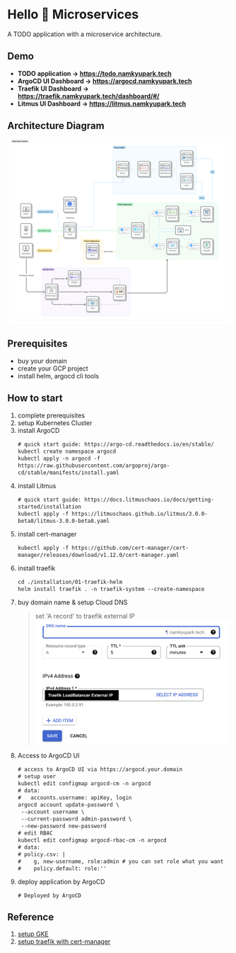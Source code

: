 # Hello 👋 Microservices
A TODO application with a microservice architecture.

## Demo
- **TODO application -> https://todo.namkyupark.tech**
- **ArgoCD UI Dashboard -> https://argocd.namkyupark.tech**
- **Traefik UI Dashboard -> https://traefik.namkyupark.tech/dashboard/#/**
- **Litmus UI Dashboard -> https://litmus.namkyupark.tech**


## Architecture Diagram
![architecture_diagram](assets/architecture.png)
## Prerequisites
- buy your domain
- create your GCP project
- install helm, argocd cli tools

## How to start
1. complete prerequisites
2. setup Kubernetes Cluster
3. install ArgoCD
    ```shell
    # quick start guide: https://argo-cd.readthedocs.io/en/stable/
    kubectl create namespace argocd
    kubectl apply -n argocd -f https://raw.githubusercontent.com/argoproj/argo-cd/stable/manifests/install.yaml
    ```
4. install Litmus
   ```shell
   # quick start guide: https://docs.litmuschaos.io/docs/getting-started/installation
   kubectl apply -f https://litmuschaos.github.io/litmus/3.0.0-beta8/litmus-3.0.0-beta8.yaml
   ```
5. install cert-manager
   ```shell
   kubectl apply -f https://github.com/cert-manager/cert-manager/releases/download/v1.12.0/cert-manager.yaml
   ```
6. install traefik
    ```shell
    cd ./installation/01-traefik-helm
    helm install traefik . -n traefik-system --create-namespace
    ```
7. buy domain name & setup Cloud DNS
   > set 'A record' to traefik external IP
   ![a_record](assets/a_record.png)
8. Access to ArgoCD UI
   ```shell
   # access to ArgoCD UI via https://argocd.your.domain
   # setup user
   kubectl edit configmap argocd-cm -n argocd
   # data:
   #   accounts.username: apiKey, login
   argocd account update-password \
    --account username \
    --current-password admin-password \
    --new-password new-password
   # edit RBAC
   kubectl edit configmap argocd-rbac-cm -n argocd
   # data:
   # policy.csv: |
   #    g, new-username, role:admin # you can set role what you want
   #    policy.default: role:''
   ```
9. deploy application by ArgoCD
    ```shell
    # Deployed by ArgoCD
    ```

## Reference
1. [setup GKE](https://cloud.google.com/sdk/gcloud/reference/container/clusters/create)
2. [setup traefik with cert-manager](https://www.padok.fr/en/blog/traefik-kubernetes-certmanager#access)